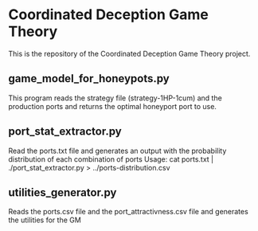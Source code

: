 # Coordinated Deception Game Theory
This is the repository of the Coordinated Deception Game Theory project. 


## game_model_for_honeypots.py
This program reads the strategy file (strategy-1HP-1cum) and the production ports and returns the optimal honeyport port to use.

## port_stat_extractor.py
Read the ports.txt file and generates an output with the probability distribution of each combination of ports
Usage: cat ports.txt | ./port_stat_extractor.py > ../ports-distribution.csv

## utilities_generator.py
Reads the ports.csv file and the port_attractivness.csv file and generates the utilities for the GM
